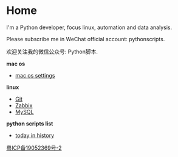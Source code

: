 

# Home

I'm a Python developer, focus linux, automation and data analysis.

Please subscribe me in WeChat official account: pythonscripts.

欢迎关注我的微信公众号: Python脚本.

**mac os**

- [mac os settings](apple.md)

**linux**

- [Git](git.md)
- [Zabbix](zabbix.md)
- [MySQL](mysql.md)

**python scripts list**

- [today in history](python_scripts/today_in_history.md)


[粤ICP备19052369号-2](https://beian.miit.gov.cn/)
